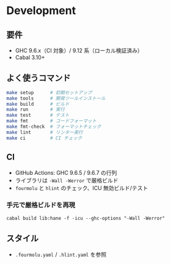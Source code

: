 # Development

## 要件
- GHC 9.6.x（CI 対象）/ 9.12 系（ローカル検証済み）
- Cabal 3.10+

## よく使うコマンド
```bash
make setup      # 初期セットアップ
make tools      # 開発ツールインストール
make build      # ビルド
make run        # 実行
make test       # テスト
make fmt        # コードフォーマット
make fmt-check  # フォーマットチェック
make lint       # リンター実行
make ci         # CI チェック
```

## CI
- GitHub Actions: GHC 9.6.5 / 9.6.7 の行列
- ライブラリは `-Wall -Werror` で厳格ビルド
- `fourmolu` と `hlint` のチェック、ICU 無効ビルド/テスト

### 手元で厳格ビルドを再現
```
cabal build lib:hane -f -icu --ghc-options "-Wall -Werror"
```

## スタイル
- `.fourmolu.yaml` / `.hlint.yaml` を参照
